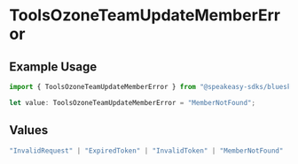 # ToolsOzoneTeamUpdateMemberError

## Example Usage

```typescript
import { ToolsOzoneTeamUpdateMemberError } from "@speakeasy-sdks/bluesky/models/errors";

let value: ToolsOzoneTeamUpdateMemberError = "MemberNotFound";
```

## Values

```typescript
"InvalidRequest" | "ExpiredToken" | "InvalidToken" | "MemberNotFound"
```